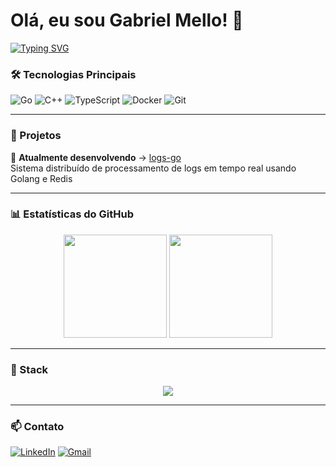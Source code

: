# Olá, eu sou Gabriel Mello! 👋

[![Typing SVG](https://readme-typing-svg.herokuapp.com?font=Fira+Code&size=25&duration=4000&pause=1000&color=22D3EE&width=435&lines=Arquiteto+de+Sistemas;Entusiasta+de+Golang;Desenvolvedor+C%2B%2B;Mago+do+TypeScript)](https://git.io/typing-svg)

### 🛠 Tecnologias Principais

![Go](https://img.shields.io/badge/Go-00ADD8?style=flat-square&logo=go&logoColor=white)
![C++](https://img.shields.io/badge/C%2B%2B-00599C?style=flat-square&logo=c%2B%2B&logoColor=white)
![TypeScript](https://img.shields.io/badge/TypeScript-3178C6?style=flat-square&logo=typescript&logoColor=white)
![Docker](https://img.shields.io/badge/Docker-2496ED?style=flat-square&logo=docker&logoColor=white)
![Git](https://img.shields.io/badge/Git-F05032?style=flat-square&logo=git&logoColor=white)

---

### 🎯 Projetos

🔭 **Atualmente desenvolvendo** → [logs-go](https://github.com/codinomello/logs-go)  
Sistema distribuído de processamento de logs em tempo real usando Golang e Redis

---

### 📊 Estatísticas do GitHub

<div align="center">
  <img height="165em" src="https://github-readme-stats.vercel.app/api?username=codinomello&show_icons=true&count_private=true&include_all_commits=true&theme=transparent" />
  <img height="165em" src="https://github-readme-stats.vercel.app/api/top-langs/?username=codinomello&layout=compact&langs_count=6&hide=html,css&theme=transparent"/>
</div>

---

### 🚀 Stack 

<div align="center">
  <img src="https://skillicons.dev/icons?i=go,cpp,ts,docker,linux,vscode,git&perline=8" />
</div>

---

### 📫 Contato

[![LinkedIn](https://img.shields.io/badge/-LinkedIn-0A66C2?style=for-the-badge&logo=linkedin&logoColor=white)](https://linkedin.com/in/gabrielmello-dev)
[![Gmail](https://img.shields.io/badge/-Gmail-EA4335?style=for-the-badge&logo=gmail&logoColor=white)](mailto:gabrielmello84033@gmail.com)
